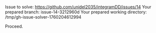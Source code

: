 Issue to solve: https://github.com/unidel2035/integramDD/issues/14
Your prepared branch: issue-14-3212960d
Your prepared working directory: /tmp/gh-issue-solver-1760204612994

Proceed.